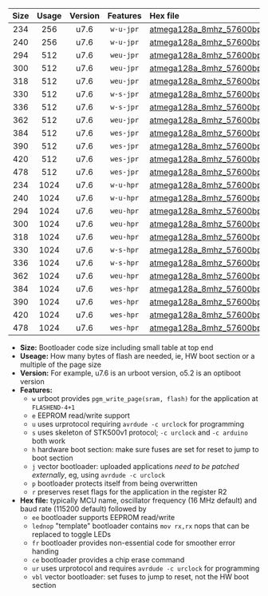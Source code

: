 |Size|Usage|Version|Features|Hex file|
|:-:|:-:|:-:|:-:|:--|
|234|256|u7.6|`w-u-jpr`|[atmega128a_8mhz_57600bps_ur_vbl.hex](https://raw.githubusercontent.com/stefanrueger/urboot/main/atmega128a_8mhz_57600bps_ur_vbl.hex)|
|240|256|u7.6|`w-u-jpr`|[atmega128a_8mhz_57600bps_lednop_ur_vbl.hex](https://raw.githubusercontent.com/stefanrueger/urboot/main/atmega128a_8mhz_57600bps_lednop_ur_vbl.hex)|
|294|512|u7.6|`weu-jpr`|[atmega128a_8mhz_57600bps_ee_ur_vbl.hex](https://raw.githubusercontent.com/stefanrueger/urboot/main/atmega128a_8mhz_57600bps_ee_ur_vbl.hex)|
|300|512|u7.6|`weu-jpr`|[atmega128a_8mhz_57600bps_ee_lednop_ur_vbl.hex](https://raw.githubusercontent.com/stefanrueger/urboot/main/atmega128a_8mhz_57600bps_ee_lednop_ur_vbl.hex)|
|318|512|u7.6|`weu-jpr`|[atmega128a_8mhz_57600bps_ee_lednop_fr_ur_vbl.hex](https://raw.githubusercontent.com/stefanrueger/urboot/main/atmega128a_8mhz_57600bps_ee_lednop_fr_ur_vbl.hex)|
|330|512|u7.6|`w-s-jpr`|[atmega128a_8mhz_57600bps_vbl.hex](https://raw.githubusercontent.com/stefanrueger/urboot/main/atmega128a_8mhz_57600bps_vbl.hex)|
|336|512|u7.6|`w-s-jpr`|[atmega128a_8mhz_57600bps_lednop_vbl.hex](https://raw.githubusercontent.com/stefanrueger/urboot/main/atmega128a_8mhz_57600bps_lednop_vbl.hex)|
|362|512|u7.6|`weu-jpr`|[atmega128a_8mhz_57600bps_ee_lednop_fr_ce_ur_vbl.hex](https://raw.githubusercontent.com/stefanrueger/urboot/main/atmega128a_8mhz_57600bps_ee_lednop_fr_ce_ur_vbl.hex)|
|384|512|u7.6|`wes-jpr`|[atmega128a_8mhz_57600bps_ee_vbl.hex](https://raw.githubusercontent.com/stefanrueger/urboot/main/atmega128a_8mhz_57600bps_ee_vbl.hex)|
|390|512|u7.6|`wes-jpr`|[atmega128a_8mhz_57600bps_ee_lednop_vbl.hex](https://raw.githubusercontent.com/stefanrueger/urboot/main/atmega128a_8mhz_57600bps_ee_lednop_vbl.hex)|
|420|512|u7.6|`wes-jpr`|[atmega128a_8mhz_57600bps_ee_lednop_fr_vbl.hex](https://raw.githubusercontent.com/stefanrueger/urboot/main/atmega128a_8mhz_57600bps_ee_lednop_fr_vbl.hex)|
|478|512|u7.6|`wes-jpr`|[atmega128a_8mhz_57600bps_ee_lednop_fr_ce_vbl.hex](https://raw.githubusercontent.com/stefanrueger/urboot/main/atmega128a_8mhz_57600bps_ee_lednop_fr_ce_vbl.hex)|
|234|1024|u7.6|`w-u-hpr`|[atmega128a_8mhz_57600bps_ur.hex](https://raw.githubusercontent.com/stefanrueger/urboot/main/atmega128a_8mhz_57600bps_ur.hex)|
|240|1024|u7.6|`w-u-hpr`|[atmega128a_8mhz_57600bps_lednop_ur.hex](https://raw.githubusercontent.com/stefanrueger/urboot/main/atmega128a_8mhz_57600bps_lednop_ur.hex)|
|294|1024|u7.6|`weu-hpr`|[atmega128a_8mhz_57600bps_ee_ur.hex](https://raw.githubusercontent.com/stefanrueger/urboot/main/atmega128a_8mhz_57600bps_ee_ur.hex)|
|300|1024|u7.6|`weu-hpr`|[atmega128a_8mhz_57600bps_ee_lednop_ur.hex](https://raw.githubusercontent.com/stefanrueger/urboot/main/atmega128a_8mhz_57600bps_ee_lednop_ur.hex)|
|318|1024|u7.6|`weu-hpr`|[atmega128a_8mhz_57600bps_ee_lednop_fr_ur.hex](https://raw.githubusercontent.com/stefanrueger/urboot/main/atmega128a_8mhz_57600bps_ee_lednop_fr_ur.hex)|
|330|1024|u7.6|`w-s-hpr`|[atmega128a_8mhz_57600bps.hex](https://raw.githubusercontent.com/stefanrueger/urboot/main/atmega128a_8mhz_57600bps.hex)|
|336|1024|u7.6|`w-s-hpr`|[atmega128a_8mhz_57600bps_lednop.hex](https://raw.githubusercontent.com/stefanrueger/urboot/main/atmega128a_8mhz_57600bps_lednop.hex)|
|362|1024|u7.6|`weu-hpr`|[atmega128a_8mhz_57600bps_ee_lednop_fr_ce_ur.hex](https://raw.githubusercontent.com/stefanrueger/urboot/main/atmega128a_8mhz_57600bps_ee_lednop_fr_ce_ur.hex)|
|384|1024|u7.6|`wes-hpr`|[atmega128a_8mhz_57600bps_ee.hex](https://raw.githubusercontent.com/stefanrueger/urboot/main/atmega128a_8mhz_57600bps_ee.hex)|
|390|1024|u7.6|`wes-hpr`|[atmega128a_8mhz_57600bps_ee_lednop.hex](https://raw.githubusercontent.com/stefanrueger/urboot/main/atmega128a_8mhz_57600bps_ee_lednop.hex)|
|420|1024|u7.6|`wes-hpr`|[atmega128a_8mhz_57600bps_ee_lednop_fr.hex](https://raw.githubusercontent.com/stefanrueger/urboot/main/atmega128a_8mhz_57600bps_ee_lednop_fr.hex)|
|478|1024|u7.6|`wes-hpr`|[atmega128a_8mhz_57600bps_ee_lednop_fr_ce.hex](https://raw.githubusercontent.com/stefanrueger/urboot/main/atmega128a_8mhz_57600bps_ee_lednop_fr_ce.hex)|

- **Size:** Bootloader code size including small table at top end
- **Useage:** How many bytes of flash are needed, ie, HW boot section or a multiple of the page size
- **Version:** For example, u7.6 is an urboot version, o5.2 is an optiboot version
- **Features:**
  + `w` urboot provides `pgm_write_page(sram, flash)` for the application at `FLASHEND-4+1`
  + `e` EEPROM read/write support
  + `u` uses urprotocol requiring `avrdude -c urclock` for programming
  + `s` uses skeleton of STK500v1 protocol; `-c urclock` and `-c arduino` both work
  + `h` hardware boot section: make sure fuses are set for reset to jump to boot section
  + `j` vector bootloader: uploaded applications *need to be patched externally*, eg, using `avrdude -c urclock`
  + `p` bootloader protects itself from being overwritten
  + `r` preserves reset flags for the application in the register R2
- **Hex file:** typically MCU name, oscillator frequency (16 MHz default) and baud rate (115200 default) followed by
  + `ee` bootloader supports EEPROM read/write
  + `lednop` "template" bootloader contains `mov rx,rx` nops that can be replaced to toggle LEDs
  + `fr` bootloader provides non-essential code for smoother error handing
  + `ce` bootloader provides a chip erase command
  + `ur` uses urprotocol and requires `avrdude -c urclock` for programming
  + `vbl` vector bootloader: set fuses to jump to reset, not the HW boot section
